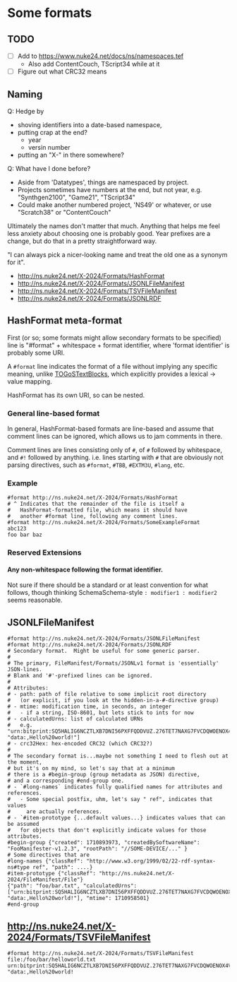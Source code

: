 # Some formats

## TODO

- [ ] Add to https://www.nuke24.net/docs/ns/namespaces.tef
  - Also add ContentCouch, TScript34 while at it
- [ ] Figure out what CRC32 means

## Naming

Q: Hedge by
- shoving identifiers into a date-based namespace,
- putting crap at the end?
  - year
  - versin number
- putting an "X-" in there somewhere?

Q: What have I done before?
- Aside from 'Datatypes', things are namespaced by project.
- Projects sometimes have numbers at the end, but not year,
  e.g. "Synthgen2100", "Game21", "TScript34"
- Could make another numbered project, 'NS49' or whatever,
  or use "Scratch38" or "ContentCouch"

Ultimately the names don't matter that much.
Anything that helps me feel less anxiety about choosing one is probably good.
Year prefixes are a change, but do that in a pretty straightforward way.

"I can always pick a nicer-looking name and treat the old one
as a synonym for it".

- http://ns.nuke24.net/X-2024/Formats/HashFormat
- http://ns.nuke24.net/X-2024/Formats/JSONLFileManifest
- http://ns.nuke24.net/X-2024/Formats/TSVFileManifest
- http://ns.nuke24.net/X-2024/Formats/JSONLRDF

## HashFormat meta-format

First (or so; some formats might allow secondary formats to be specified)
line is "#format" + whitespace + format identifier,
where 'format identifier' is probably some URI.

A `#format` line indicates the format of a file without
implying any specific meaning, unlike [TOGoSTextBlocks](https://www.nuke24.net/docs/2012/TOGoSBinaryBlocks.html),
which explicitly provides a lexical &rarr; value mapping.

HashFormat has its own URI, so can be nested.

### General line-based format

In general, HashFormat-based formats are line-based
and assume that comment lines can be ignored,
which allows us to jam comments in there.

Comment lines are lines consisting only of `#`,
of `#` followed by whitespace, and `#!` followed by anything.
i.e. lines starting with `#` that are obviously not
parsing directives, such as `#format`, `#TBB`, `#EXTM3U`, `#lang`, etc.

### Example

```
#format http://ns.nuke24.net/X-2024/Formats/HashFormat
# ^ Indicates that the remainder of the file is itself a
#   HashFormat-formatted file, which means it should have
#   another #format line, following any comment lines.
#format http://ns.nuke24.net/X-2024/Formats/SomeExampleFormat
abc123
foo bar baz
```

### Reserved Extensions

#### Any non-whitespace following the format identifier.

Not sure if there should be a standard or at least convention for what follows,
though thinking SchemaSchema-style `: modifier1 : modifier2` seems reasonable.


## JSONLFileManifest

```
#format http://ns.nuke24.net/X-2024/Formats/JSONLFileManifest
#format http://ns.nuke24.net/X-2024/Formats/JSONLRDF
# Secondary format.  Might be useful for some generic parser.
# 
# The primary, FileManifest/Formats/JSONLv1 format is 'essentially' JSON-lines.
# Blank and '#'-prefixed lines can be ignored.
# 
# Attributes:
# - path: path of file relative to some implicit root directory
#   (or explicit, if you look at the hidden-in-a-#-directive group)
# - mtime: modification time, in seconds, an integer
#   - if a string, ISO-8601, but lets stick to ints for now
# - calculatedUrns: list of calculated URNs
#   e.g. "urn:bitprint:SQ5HALIG6NCZTLXB7DNI56PXFFQDDVUZ.276TET7NAXG7FVCDQWOENOX4VABJSZ4GBV7QATQ", "data:,Hello%20world!"]
# - crc32Hex: hex-encoded CRC32 (which CRC32?)
# 
# The secondary format is...maybe not something I need to flesh out at the moment,
# but it's on my mind, so let's say that at a minimum
# there is a #begin-group (group metadata as JSON) directive,
# and a corresponding #end-group one.
# - `#long-names` indicates fully qualified names for attributes and references.
#   - Some special postfix, uhm, let's say " ref", indicates that values
#     are actually references.
# - `#item-prototype {...default values...} indicates values that can be assumed
#   for objects that don't explicitly indicate values for those attributes.
#begin-group {"created": 1710893973, "createdBySoftwareName": "FooManifester-v1.2.3", "rootPath": "//SOME-DEVICE/..." }
# Some directives that are 
#long-names {"classRef": "http://www.w3.org/1999/02/22-rdf-syntax-ns#type ref", "path": ....}
#item-prototype {"classRef": "http://ns.nuke24.net/X-2024/FileManifest/File"}
{"path": "foo/bar.txt", "calculatedUrns": ["urn:bitprint:SQ5HALIG6NCZTLXB7DNI56PXFFQDDVUZ.276TET7NAXG7FVCDQWOENOX4VABJSZ4GBV7QATQ", "data:,Hello%20world!"], "mtime": 1710958501}
#end-group
```


## http://ns.nuke24.net/X-2024/Formats/TSVFileManifest

```
#format http://ns.nuke24.net/X-2024/Formats/TSVFileManifest
file:/foo/bar/helloworld.txt	urn:bitprint:SQ5HALIG6NCZTLXB7DNI56PXFFQDDVUZ.276TET7NAXG7FVCDQWOENOX4VABJSZ4GBV7QATQ", "data:,Hello%20world!
```
